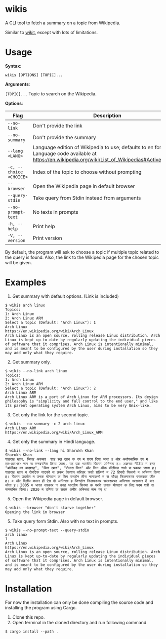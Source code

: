 # wikis
A CLI tool to fetch a summary on a topic from Wikipedia.

Similar to [wikit](https://github.com/KorySchneider/wikit), except with lots of limitations.

# Usage
**Syntax**: 

``wikis [OPTIONS] [TOPIC]...``

**Arguments**:

`[TOPIC]...`    Topic to search on the Wikipedia.

**Options**:

| Flag                    | Description                                     |
| ----------------------- | ----------------------------------------------- |
| `--no-link`             | Don't provide the link
| `--no-summary`          | Don't provide the summary
| `--lang <LANG>`         | Language edition of Wikipedia to use; defaults to en for English; Language code available at https://en.wikipedia.org/wiki/List_of_Wikipedias#Active_editions |
| `-c, --choice <CHOICE>` | Index of the topic to choose without prompting  |
| `--browser`             | Open the Wikipedia page in default browser      |
| `--query-stdin`         | Take query from Stdin instead from arguments    |
| `--no-prompt-text`      | No texts in prompts                             |
| `-h, --help`            | Print help                                      |
| `-V, --version`         | Print version                                   |

By default, the program will ask to choose a topic if multiple topic related to the query is found. Also, the link to the Wikipedia page for the chosen topic will be given.
# Examples
1. Get summary with default options. (Link is included)
```
$ wikis arch linux
Topics:
1: Arch Linux
2: Arch Linux ARM
Select a topic (Default: "Arch Linux"): 1
Arch Linux
https://en.wikipedia.org/wiki/Arch_Linux
Arch Linux is an open source, rolling release Linux distribution. Arch Linux is kept up-to-date by regularly updating the individual pieces of software that it comprises. Arch Linux is intentionally minimal, and is meant to be configured by the user during installation so they may add only what they require.
```

2. Get summary only.
```
$ wikis --no-link arch linux
Topics:
1: Arch Linux
2: Arch Linux ARM
Select a topic (Default: "Arch Linux"): 2
Arch Linux ARM
Arch Linux ARM is a port of Arch Linux for ARM processors. Its design philosophy is "simplicity and full control to the end user," and like its parent operating system Arch Linux, aims to be very Unix-like.
```

3. Get only the link for the second topic.
```
$ wikis --no-summary -c 2 arch linux
Arch Linux ARM
https://en.wikipedia.org/wiki/Arch_Linux_ARM
```

4. Get only the summary in Hindi language.
```
$ wikis --no-link --lang hi Sharukh Khan
Sharukh Khan
शाहरख खान, जिनह अकसर  शाह रख खान क रप म शरय दिया जाता ह और अनौपचारिक रप म एस॰आर॰क॰ नाम स सनदरभित किया जाता, यह एक भारतीय फिलम अभिनता ह। अकसर मीडिया म इनह "बॉलीवड का बादशाह", "किग खान", "रोमास किग" और किग ऑफ बॉलीवड नामो स पकारा जाता ह। शाहरख खान न रोमटिक नाटको स लकर ऐकशन थरिलर जसी शलियो म 72 हिनदी फिलमो म अभिनय किया ह। फिलम उदयोग म उनक योगदान क लिय उनहोन तीस नामाकनो म स चौदह फिलमफयर परसकार जीत ह। व और दिलीप कमार ही ऐस दो अभिनता ह जिनहोन फिलमफयर सरवशरषठ अभिनता परसकार 8 बार जीता ह। 2005 म भारत सरकार न उनह भारतीय सिनमा क परति उनक योगदान क लिए पदम शरी स सममानित किया। 2020 म दनिया क सबस अमीर अभिनता मान गए थ
```

5. Open the Wikipedia page in default browser.
```
$ wikis --browser "don't starve together"
Opening the link in browser
```

5. Take query form Stdin. Also with no text in prompts.
```
$ wikis --no-prompt-text --query-stdin
arch linux
1
Arch Linux
https://en.wikipedia.org/wiki/Arch_Linux
Arch Linux is an open source, rolling release Linux distribution. Arch Linux is kept up-to-date by regularly updating the individual pieces of software that it comprises. Arch Linux is intentionally minimal, and is meant to be configured by the user during installation so they may add only what they require.
```

# Installation
For now the installation can only be done compiling the source code and installing the program using Cargo.
1. Clone this repo.
2. Open terminal in the cloned directory and run following command.
```
$ cargo install --path .
```
